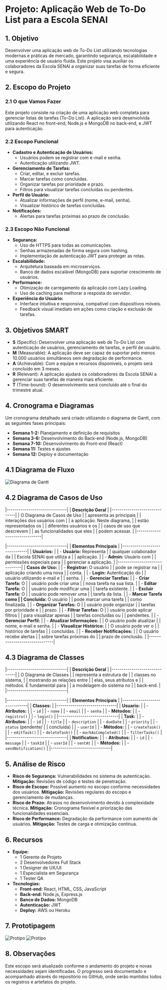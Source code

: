 # Projeto: Aplicação Web de To-Do List para a Escola SENAI

## 1. Objetivo
Desenvolver uma aplicação web de To-Do List utilizando tecnologias modernas e práticas de mercado, garantindo segurança, escalabilidade e uma experiência de usuário fluida. Este projeto visa auxiliar os colaboradores da Escola SENAI a organizar suas tarefas de forma eficiente e segura.

## 2. Escopo do Projeto

### 2.1 O que Vamos Fazer
Este projeto consiste na criação de uma aplicação web completa para gerenciar listas de tarefas (To-Do List). A aplicação será desenvolvida utilizando React no front-end, Node.js e MongoDB no back-end, e JWT para autenticação.

### 2.2 Escopo Funcional
- **Cadastro e Autenticação de Usuários:**
  - Usuários podem se registrar com e-mail e senha.
  - Autenticação utilizando JWT.
- **Gerenciamento de Tarefas:**
  - Criar, editar, e excluir tarefas.
  - Marcar tarefas como concluídas.
  - Organizar tarefas por prioridade e prazo.
  - Filtros para visualizar tarefas concluídas ou pendentes.
- **Perfil do Usuário:**
  - Atualizar informações de perfil (nome, e-mail, senha).
  - Visualizar histórico de tarefas concluídas.
- **Notificações:**
  - Alertas para tarefas próximas ao prazo de conclusão.

### 2.3 Escopo Não Funcional
- **Segurança:**
  - Uso de HTTPS para todas as comunicações.
  - Senhas armazenadas de forma segura com hashing.
  - Implementação de autenticação JWT para proteger as rotas.
- **Escalabilidade:**
  - Arquitetura baseada em microserviços.
  - Banco de dados escalável (MongoDB) para suportar crescimento de usuários.
- **Performance:**
  - Otimização de carregamento da aplicação com Lazy Loading.
  - Uso de caching para melhorar a resposta do servidor.
- **Experiência do Usuário:**
  - Interface intuitiva e responsiva, compatível com dispositivos móveis.
  - Feedback visual imediato em ações como criação e exclusão de tarefas.

## 3. Objetivos SMART
- **S** (Specific): Desenvolver uma aplicação web de To-Do List com autenticação de usuários, gerenciamento de tarefas, e perfil de usuário.
- **M** (Measurable): A aplicação deve ser capaz de suportar pelo menos 10.000 usuários simultâneos sem degradação de performance.
- **A** (Achievable): Com a equipe e recursos disponíveis, o projeto será concluído em 3 meses.
- **R** (Relevant): A aplicação ajudará os colaboradores da Escola SENAI a gerenciar suas tarefas de maneira mais eficiente.
- **T** (Time-bound): O desenvolvimento será concluído até o final do trimestre atual.

## 4. Cronograma e Diagramas
Um cronograma detalhado será criado utilizando o diagrama de Gantt, com as seguintes fases principais:
- **Semana 1-2:** Planejamento e definição de requisitos
- **Semana 3-6:** Desenvolvimento do Back-end (Node.js, MongoDB)
- **Semana 7-10:** Desenvolvimento do Front-end (React)
- **Semana 11:** Testes e ajustes
- **Semana 12:** Deploy e documentação

## 4.1 Diagrama de Fluxo
![Diagrama de Gantt](img/Cronograma-Gantt.JPEG)


## 4.2 Diagrama de Casos de Uso

|------------------------------|
| **Descrição Geral**          |
|------------------------------|
| O Diagrama de Casos de Uso   |
| apresenta as principais      |
| interações dos usuários com  |
| a aplicação. Neste diagrama, |
| estão representados os       |
| diferentes usuários e os     |
| casos de uso que descrevem   |
| as funcionalidades que eles  |
| podem acessar.               |
|------------------------------|

|------------------------------|
| **Elementos Principais**     |
|------------------------------|
| **Usuários:**                |
| - **Usuário:** Representa    |
| qualquer colaborador da      |
| Escola SENAI que utiliza a   |
| aplicação.                   |
| - **Admin:** Usuário com     |
| permissões especiais para    |
| gerenciar a aplicação.       |
|------------------------------|
| **Casos de Uso:**            |
| - **Registrar:** O usuário   |
| pode se registrar na         |
| aplicação criando uma nova   |
| conta.                       |
| - **Login:** Autenticação do |
| usuário utilizando e-mail e  |
| senha.                       |
| - **Gerenciar Tarefas:**     |
|   - **Criar Tarefa:** O      |
|   usuário pode criar uma     |
|   nova tarefa na sua lista.  |
|   - **Editar Tarefa:** O     |
|   usuário pode modificar uma |
|   tarefa existente.          |
|   - **Excluir Tarefa:** O    |
|   usuário pode remover uma   |
|   tarefa da lista.           |
|   - **Marcar Tarefa como     |
|   Concluída:** O usuário     |
|   pode marcar uma tarefa     |
|   como finalizada.           |
| - **Organizar Tarefas:** O   |
| usuário pode organizar       |
| tarefas por prioridade e     |
| prazo.                       |
| - **Filtrar Tarefas:** O     |
| usuário pode aplicar filtros |
| para visualizar apenas       |
| tarefas concluídas ou        |
| pendentes.                   |
| - **Gerenciar Perfil:**      |
| - **Atualizar Informações:** |
|   O usuário pode atualizar   |
|   nome, e-mail e senha.      | 
|  - **Visualizar Histórico:** |
|   O usuário pode ver o       |
|   histórico de tarefas       |
|   concluídas.                |
| - **Receber Notificações:**  |
| O usuário recebe alertas     |
| sobre tarefas próximas do    |
| prazo de conclusão.          |
|------------------------------|

## 4.3 Diagrama de Classes

|------------------------------|
| **Descrição Geral**          |
|------------------------------|
| O Diagrama de Classes        |
| representa a estrutura de    |
| classes no sistema,          |
| mostrando as relações entre  |
| elas, seus atributos e       |
| métodos. É fundamental para  |
| a modelagem do sistema no    |
| back-end.                    |
|------------------------------|

|------------------------------|
| **Elementos Principais**     |
|------------------------------|
| **Classes:**                 |
|------------------------------|
| **Usuario:**                 |
|   - **Atributos:**           |
|     - `id`                   |
|     - `nome`                 |
|     - `email`                |
|     - `senha`                |
|   - **Métodos:**             |
|     - `registro()`           |
|     - `login()`              |
|------------------------------|
| **Task:**                    |
|   - **Atributos:**           |
|     - `id`                   |
|     - `title`                |
|     - `description`          |
|     - `dueDate`              |
|     - `priority`             |
|     - `status` (pendente/    |
|       concluída)             |
|     - `userId`               |
|   - **Métodos:**             |
|     - `createTask()`         |
|     - `editTask()`           |
|     - `deleteTask()`         |
|     - `markAsCompleted()`    |
|     - `filterTasks()`        |
|------------------------------|
| **Notification:**            |
|   - **Atributos:**           |
|     - `id`                   |
|     - `message`              |
|     - `taskId`               |
|     - `userId`               |
|     - `sentAt`               |
|   - **Métodos:**             |
|     - `sendNotification()`   |
|------------------------------|



## 5. Análise de Risco
- **Risco de Segurança:** Vulnerabilidades no sistema de autenticação. **Mitigação:** Revisões de código e testes de penetração.
- **Risco de Escopo:** Possível aumento no escopo conforme necessidades dos usuários. **Mitigação:** Revisões regulares do escopo e gerenciamento de mudanças.
- **Risco de Prazo:** Atrasos no desenvolvimento devido à complexidade técnica. **Mitigação:** Cronograma flexível e priorização das funcionalidades essenciais.
- **Risco de Performance:** Degradação da performance com aumento de usuários. **Mitigação:** Testes de carga e otimização contínua.

## 6. Recursos
- **Equipe:**
  - 1 Gerente de Projeto
  - 2 Desenvolvedores Full Stack
  - 1 Designer de UX/UI
  - 1 Especialista em Segurança
  - 1 Tester QA
- **Tecnologias:**
  - **Front-end:** React, HTML, CSS, JavaScript
  - **Back-end:** Node.js, Express.js
  - **Banco de Dados:** MongoDB
  - **Autenticação:** JWT
  - **Deploy:** AWS ou Heroku

## 7. Prototipagem
![Protipo](img/prototipo/PagLogin.png)
![Protipo](img/prototipo/PagHome.png)


## 8. Observações
Este escopo será atualizado conforme o andamento do projeto e novas necessidades sejam identificadas. O progresso será documentado e acompanhado através do repositório no GitHub, onde serão mantidos todos os registros e artefatos do projeto.



